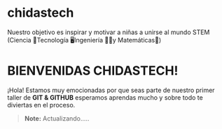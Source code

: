 # chidastech
Nuestro objetivo es inspirar y motivar a niñas a unirse al mundo STEM (Ciencia 🔬Tecnología 🖥️Ingeniería 👷‍♀️y Matemáticas🧮)

# BIENVENIDAS CHIDASTECH!

¡Hola! Estamos muy emocionadas por que seas parte de nuestro primer taller de **GIT  & GITHUB**  esperamos aprendas mucho y sobre todo te diviertas en el proceso. 


> **Note:** Actualizando.....
